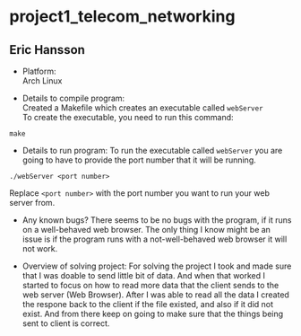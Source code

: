 # project1_telecom_networking

## **Eric Hansson**

- Platform:<br>
Arch Linux

- Details to compile program:<br>
Created a Makefile which creates an executable called `webServer`<br>
To create the executable, you need to run this command:<br>
```
make
```

- Details to run program: 
To run the executable called `webServer` you are going to have to provide the port number that it will be running.
```
./webServer <port number>
```
Replace `<port number>` with the port number you want to run your web server from.

- Any known bugs?
There seems to be no bugs with the program, if it runs on a well-behaved web browser. The only thing I know might be an issue is if the program
runs with a not-well-behaved web browser it will not work.<br>

- Overview of solving project:
For solving the project I took and made sure that I was doable to send little bit of data. And when that worked
I started to focus on how to read more data that the client sends to the web server (Web Browser). After I was
able to read all the data I created the respone back to the client if the file existed, and also if it did not 
exist. And from there keep on going to make sure that the things being sent to client is correct.
